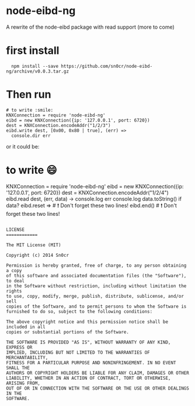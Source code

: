 node-eibd-ng
============

A rewrite of the node-eibd package with read support (more to come)

# first install

```
  npm install --save https://github.com/sn0cr/node-eibd-ng/archive/v0.0.3.tar.gz
```
# Then run 

```coffee-script
# to write :smile:
KNXConnection = require 'node-eibd-ng'
eibd = new KNXConnection({ip: '127.0.0.1', port: 6720})
dest = KNXConnection.encodeAddr("1/2/3")
eibd.write dest, [0x00, 0x80 | true], (err) =>
  console.dir err
```
or it could be:

# to write :smile:
KNXConnection = require 'node-eibd-ng'
eibd = new KNXConnection({ip: '127.0.0.1', port: 6720})
dest = KNXConnection.encodeAddr("1/2/4")
eibd.read dest, (err, data) ->
  console.log err
  console.log data.toString() if data?
  eibd.reset => # :exclamation: Don't forget these two lines!
    eibd.end()  # :exclamation: Don't forget these two lines!
```

LICENSE
============

The MIT License (MIT)

Copyright (c) 2014 Sn0cr

Permission is hereby granted, free of charge, to any person obtaining a copy
of this software and associated documentation files (the "Software"), to deal
in the Software without restriction, including without limitation the rights
to use, copy, modify, merge, publish, distribute, sublicense, and/or sell
copies of the Software, and to permit persons to whom the Software is
furnished to do so, subject to the following conditions:

The above copyright notice and this permission notice shall be included in all
copies or substantial portions of the Software.

THE SOFTWARE IS PROVIDED "AS IS", WITHOUT WARRANTY OF ANY KIND, EXPRESS OR
IMPLIED, INCLUDING BUT NOT LIMITED TO THE WARRANTIES OF MERCHANTABILITY,
FITNESS FOR A PARTICULAR PURPOSE AND NONINFRINGEMENT. IN NO EVENT SHALL THE
AUTHORS OR COPYRIGHT HOLDERS BE LIABLE FOR ANY CLAIM, DAMAGES OR OTHER
LIABILITY, WHETHER IN AN ACTION OF CONTRACT, TORT OR OTHERWISE, ARISING FROM,
OUT OF OR IN CONNECTION WITH THE SOFTWARE OR THE USE OR OTHER DEALINGS IN THE
SOFTWARE.
